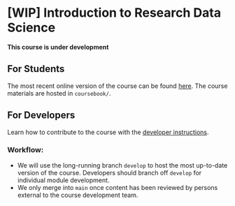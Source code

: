 # [WIP] Introduction to Research Data Science

**This course is under development**


## For Students

The most recent online version of the course can be found [here](https://alan-turing-institute.github.io/rds-course/index.html). The course materials are hosted in `coursebook/`. 


## For Developers

Learn how to contribute to the course with the [developer instructions](coursebook/README.md).

### Workflow:

- We will use the long-running branch `develop` to host the most up-to-date version of the course. Developers should branch off `develop` for individual module development.
- We only merge into `main` once content has been reviewed by persons external to the course development team.




